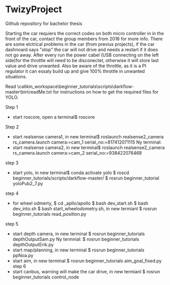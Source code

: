 # TwizyProject
Github repository for bachelor thesis

Starting the car requiers the correct codes on both micro controller in in the front of the car,
contact the group members from 2018 for more info. There are some elctrical problems in the car 
(from previus projects), if the car dashnoard says "stop" the car will not drive and needs a restart 
if it does not go away. After every run the power cabel (USB connecting on the left side)for the
throttle will need to be disconectet, otherwise it will store last value and drive unwanted. 
Also be aware of the throttle, as it is a PI regulator it can essaly build up and give 100% 
throttle in unwanted situations. 

Read \catikin_workspace\beginner_tutorials\scripts\darkflow-master\bin\readMe.txt for instructions on how to get the required files for YOLO.



Step 1
  - start roscore, open a terminal$ roscore
  
Step 2 
  - start realsense camera1, in new terminal$ roslaunch realsense2_camera rs_camera.launch camera:=cam_1 serial_no:=817412071115
Ny terminal:
  - start realsense camera2, in new terminal$ roslaunch realsense2_camera rs_camera.launch camera:=cam_2 serial_no:=938422076468
  
step 3

  - start yolo, in new terminal$ conda activate yolo $ roscd beginner_tutorials/scripts/darkflow-master/ $ rosrun beginner_tutorial yoloPub2_7.py

step 4
- for wheel odmerty, $ cd _apllo/apollo $ bash dev_start.sh $ bash dev_into.sh $ bash start_wheelodometry.sh, in new termianl $ rosrun beginner_tutorials read_position.py

step 5
  - start depth camera, in new terminal $ rosrun beginner_tutorials depthOutputSam.py
Ny termnial:
$ rosrun beginner_tutorials depthOutputErik.py       
  - start map/planning, in new terminal $ rosrun beginner_tutorials ppNoa.py
  - start aim, in new terminal $ rosrun beginner_tutorials aim_goal_fixed.py
step 6
  - start canbus, warning will make the car drive, in new termianl $ rosrun beginner_tutorials control_node
